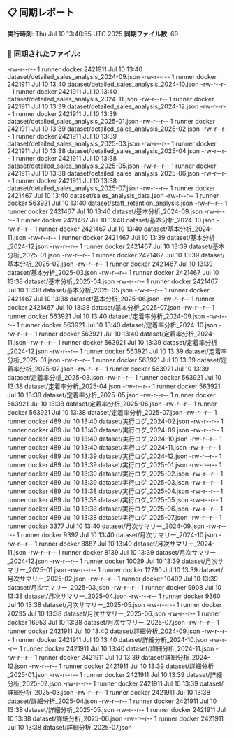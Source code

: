 ## 📋 同期レポート
**実行時刻**: Thu Jul 10 13:40:55 UTC 2025
**同期ファイル数**: 69

### 📄 同期されたファイル:
-rw-r--r-- 1 runner docker 2421911 Jul 10 13:40 dataset/detailed_sales_analysis_2024-09.json
-rw-r--r-- 1 runner docker 2421911 Jul 10 13:40 dataset/detailed_sales_analysis_2024-10.json
-rw-r--r-- 1 runner docker 2421911 Jul 10 13:40 dataset/detailed_sales_analysis_2024-11.json
-rw-r--r-- 1 runner docker 2421911 Jul 10 13:39 dataset/detailed_sales_analysis_2024-12.json
-rw-r--r-- 1 runner docker 2421911 Jul 10 13:39 dataset/detailed_sales_analysis_2025-01.json
-rw-r--r-- 1 runner docker 2421911 Jul 10 13:39 dataset/detailed_sales_analysis_2025-02.json
-rw-r--r-- 1 runner docker 2421911 Jul 10 13:39 dataset/detailed_sales_analysis_2025-03.json
-rw-r--r-- 1 runner docker 2421911 Jul 10 13:38 dataset/detailed_sales_analysis_2025-04.json
-rw-r--r-- 1 runner docker 2421911 Jul 10 13:38 dataset/detailed_sales_analysis_2025-05.json
-rw-r--r-- 1 runner docker 2421911 Jul 10 13:38 dataset/detailed_sales_analysis_2025-06.json
-rw-r--r-- 1 runner docker 2421911 Jul 10 13:38 dataset/detailed_sales_analysis_2025-07.json
-rw-r--r-- 1 runner docker 2421467 Jul 10 13:40 dataset/sales_analysis_data.json
-rw-r--r-- 1 runner docker  563921 Jul 10 13:40 dataset/staff_retention_analysis.json
-rw-r--r-- 1 runner docker 2421467 Jul 10 13:40 dataset/基本分析_2024-09.json
-rw-r--r-- 1 runner docker 2421467 Jul 10 13:40 dataset/基本分析_2024-10.json
-rw-r--r-- 1 runner docker 2421467 Jul 10 13:40 dataset/基本分析_2024-11.json
-rw-r--r-- 1 runner docker 2421467 Jul 10 13:39 dataset/基本分析_2024-12.json
-rw-r--r-- 1 runner docker 2421467 Jul 10 13:39 dataset/基本分析_2025-01.json
-rw-r--r-- 1 runner docker 2421467 Jul 10 13:39 dataset/基本分析_2025-02.json
-rw-r--r-- 1 runner docker 2421467 Jul 10 13:39 dataset/基本分析_2025-03.json
-rw-r--r-- 1 runner docker 2421467 Jul 10 13:38 dataset/基本分析_2025-04.json
-rw-r--r-- 1 runner docker 2421467 Jul 10 13:38 dataset/基本分析_2025-05.json
-rw-r--r-- 1 runner docker 2421467 Jul 10 13:38 dataset/基本分析_2025-06.json
-rw-r--r-- 1 runner docker 2421467 Jul 10 13:38 dataset/基本分析_2025-07.json
-rw-r--r-- 1 runner docker  563921 Jul 10 13:40 dataset/定着率分析_2024-09.json
-rw-r--r-- 1 runner docker  563921 Jul 10 13:40 dataset/定着率分析_2024-10.json
-rw-r--r-- 1 runner docker  563921 Jul 10 13:40 dataset/定着率分析_2024-11.json
-rw-r--r-- 1 runner docker  563921 Jul 10 13:39 dataset/定着率分析_2024-12.json
-rw-r--r-- 1 runner docker  563921 Jul 10 13:39 dataset/定着率分析_2025-01.json
-rw-r--r-- 1 runner docker  563921 Jul 10 13:39 dataset/定着率分析_2025-02.json
-rw-r--r-- 1 runner docker  563921 Jul 10 13:39 dataset/定着率分析_2025-03.json
-rw-r--r-- 1 runner docker  563921 Jul 10 13:38 dataset/定着率分析_2025-04.json
-rw-r--r-- 1 runner docker  563921 Jul 10 13:38 dataset/定着率分析_2025-05.json
-rw-r--r-- 1 runner docker  563921 Jul 10 13:38 dataset/定着率分析_2025-06.json
-rw-r--r-- 1 runner docker  563921 Jul 10 13:38 dataset/定着率分析_2025-07.json
-rw-r--r-- 1 runner docker     489 Jul 10 13:40 dataset/実行ログ_2024-02.json
-rw-r--r-- 1 runner docker     489 Jul 10 13:40 dataset/実行ログ_2024-09.json
-rw-r--r-- 1 runner docker     489 Jul 10 13:40 dataset/実行ログ_2024-10.json
-rw-r--r-- 1 runner docker     489 Jul 10 13:40 dataset/実行ログ_2024-11.json
-rw-r--r-- 1 runner docker     489 Jul 10 13:39 dataset/実行ログ_2024-12.json
-rw-r--r-- 1 runner docker     489 Jul 10 13:39 dataset/実行ログ_2025-01.json
-rw-r--r-- 1 runner docker     489 Jul 10 13:39 dataset/実行ログ_2025-02.json
-rw-r--r-- 1 runner docker     489 Jul 10 13:39 dataset/実行ログ_2025-03.json
-rw-r--r-- 1 runner docker     489 Jul 10 13:38 dataset/実行ログ_2025-04.json
-rw-r--r-- 1 runner docker     489 Jul 10 13:38 dataset/実行ログ_2025-05.json
-rw-r--r-- 1 runner docker     489 Jul 10 13:38 dataset/実行ログ_2025-06.json
-rw-r--r-- 1 runner docker     489 Jul 10 13:38 dataset/実行ログ_2025-07.json
-rw-r--r-- 1 runner docker    3377 Jul 10 13:40 dataset/月次サマリー_2024-09.json
-rw-r--r-- 1 runner docker    9392 Jul 10 13:40 dataset/月次サマリー_2024-10.json
-rw-r--r-- 1 runner docker    8887 Jul 10 13:40 dataset/月次サマリー_2024-11.json
-rw-r--r-- 1 runner docker    8139 Jul 10 13:39 dataset/月次サマリー_2024-12.json
-rw-r--r-- 1 runner docker   10029 Jul 10 13:39 dataset/月次サマリー_2025-01.json
-rw-r--r-- 1 runner docker   12790 Jul 10 13:39 dataset/月次サマリー_2025-02.json
-rw-r--r-- 1 runner docker   10492 Jul 10 13:39 dataset/月次サマリー_2025-03.json
-rw-r--r-- 1 runner docker    9908 Jul 10 13:38 dataset/月次サマリー_2025-04.json
-rw-r--r-- 1 runner docker    9360 Jul 10 13:38 dataset/月次サマリー_2025-05.json
-rw-r--r-- 1 runner docker   20295 Jul 10 13:38 dataset/月次サマリー_2025-06.json
-rw-r--r-- 1 runner docker   16953 Jul 10 13:38 dataset/月次サマリー_2025-07.json
-rw-r--r-- 1 runner docker 2421911 Jul 10 13:40 dataset/詳細分析_2024-09.json
-rw-r--r-- 1 runner docker 2421911 Jul 10 13:40 dataset/詳細分析_2024-10.json
-rw-r--r-- 1 runner docker 2421911 Jul 10 13:40 dataset/詳細分析_2024-11.json
-rw-r--r-- 1 runner docker 2421911 Jul 10 13:39 dataset/詳細分析_2024-12.json
-rw-r--r-- 1 runner docker 2421911 Jul 10 13:39 dataset/詳細分析_2025-01.json
-rw-r--r-- 1 runner docker 2421911 Jul 10 13:39 dataset/詳細分析_2025-02.json
-rw-r--r-- 1 runner docker 2421911 Jul 10 13:39 dataset/詳細分析_2025-03.json
-rw-r--r-- 1 runner docker 2421911 Jul 10 13:38 dataset/詳細分析_2025-04.json
-rw-r--r-- 1 runner docker 2421911 Jul 10 13:38 dataset/詳細分析_2025-05.json
-rw-r--r-- 1 runner docker 2421911 Jul 10 13:38 dataset/詳細分析_2025-06.json
-rw-r--r-- 1 runner docker 2421911 Jul 10 13:38 dataset/詳細分析_2025-07.json
